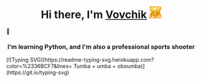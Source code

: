 <h1 align="center">Hi there, I'm <a href="https://daniilshat.ru/" target="_blank">Vovchik</a> 
<img src="https://github.com/dregasSWGOPP/New_PUSH/blob/main/oboudno.jfif" height="32"/></h1>🤙
<h3 align="center">I'm learning Python, and I'm also a professional sports shooter </h3>
[![Typing SVG](https://readme-typing-svg.herokuapp.com?color=%2336BCF7&lines= Tumba + umba + oboumba)](https://git.io/typing-svg)

